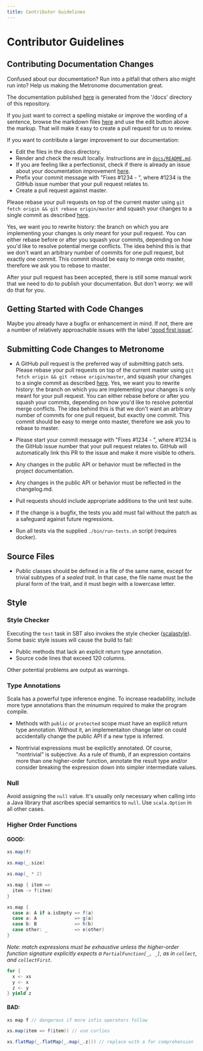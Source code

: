 ```yaml
---
title: Contributor Guidelines
---
```



# Contributor Guidelines

## Contributing Documentation Changes

Confused about our documentation? Run into a
pitfall that others also might run into? Help us making the Metronome documentation great.
 
The documentation published [here](https://dcos.github.io/metronome/) is
generated from the '/docs' directory of this repository.

If you just want to correct a spelling mistake or improve the wording of a sentence, browse
the markdown files [here](https://github.com/dcos/metronome/tree/master/docs) and use the edit
button above the markup. That will make it easy to create a pull request for us to review.

If you want to contribute a larger improvement to our documentation: 

* Edit the files in the docs directory.
* Render and check the result locally. Instructions are in
  [`docs/README.md`](https://github.com/dcos/metronome/blob/master/docs/README.md).
* If you are feeling like a perfectionist, check if there is already an issue about your documentation improvement
  [here](https://github.com/dcos/metronome/issues?q=is%3Aopen+is%3Aissue+label%3Adocs).
* Prefix your commit message with "Fixes #1234 - ", where #1234 is the GitHub issue number
  that your pull request relates to.
* Create a pull request against master.

Please rebase your pull requests on top of the current master using
  `git fetch origin && git rebase origin/master` and squash your changes to a single commit as
  described [here](http://gitready.com/advanced/2009/02/10/squashing-commits-with-rebase.html).
  
  Yes, we want you to rewrite history: the branch on which you are
  implementing your changes is only meant for your pull request. You can
  either rebase before or after you squash your commits, depending on how
  you'd like to resolve potential merge conflicts. The idea behind this is that we
  don't want an arbitrary number of commits for one pull request, but exactly
  one commit. This commit should be easy to merge onto master, therefore we
  ask you to rebase to master.
    
After your pull request has been accepted, there is still some manual work that we need to do to publish your 
documentation. But don't worry: we will do that for you.

## Getting Started with Code Changes

Maybe you already have a bugfix or enhancement in mind.  If not, there are a
number of relatively approachable issues with the label
['good first issue'](https://github.com/dcos/metronome/issues?q=is%3Aopen+is%3Aissue+label%3A%22good+first+issue%22).

<!--
## License Agreement

_TODO_: Do we need a CLA?
-->

## Submitting Code Changes to Metronome

- A GitHub pull request is the preferred way of submitting patch sets. Please
  rebase your pull requests on top of the current master using
  `git fetch origin && git rebase origin/master`, and squash your changes to a single commit as
  described [here](http://gitready.com/advanced/2009/02/10/squashing-commits-with-rebase.html).
  Yes, we want you to rewrite history: the branch on which you are
  implementing your changes is only meant for your pull request. You can
  either rebase before or after you squash your commits, depending on how
  you'd like to resolve potential merge conflicts. The idea behind this is that we
  don't want an arbitrary number of commits for one pull request, but exactly
  one commit. This commit should be easy to merge onto master, therefore we
  ask you to rebase to master.
  
- Please start your commit message with "Fixes #1234 - ", where #1234 is the GitHub issue number
  that your pull request relates to. GitHub will automatically link this PR to the issue and make it more
  visible to others.

- Any changes in the public API or behavior must be reflected in the project
  documentation.

- Any changes in the public API or behavior must be reflected in the changelog.md.

- Pull requests should include appropriate additions to the unit test suite.

- If the change is a bugfix, the tests you add must fail without the patch
  as a safeguard against future regressions.

- Run all tests via the supplied `./bin/run-tests.sh` script (requires docker).

## Source Files

- Public classes should be defined in a file of the same name, except for
  trivial subtypes of a _sealed trait_.  In that case, the file name must be
  the plural form of the trait, and it must begin with a lowercase letter.

## Style

### Style Checker

Executing the `test` task in SBT also invokes the style checker
([scalastyle](http://www.scalastyle.org/)). Some basic style issues will
cause the build to fail:

- Public methods that lack an explicit return type annotation.
- Source code lines that exceed 120 columns.

Other potential problems are output as warnings.

### Type Annotations

Scala has a powerful type inference engine. To increase readability, include more type
annotations than the minumum required to make the program compile.

- Methods with `public` or `protected` scope must have an explicit return type
  annotation. Without it, an implementaiton change later on could
  accidentally change the public API if a new type is inferred.

- Nontrivial expressions must be explicitly annotated. Of course, "nontrivial"
  is subjective. As a rule of thumb, if an expression contains more than one
  higher-order function, annotate the result type and/or consider breaking the
  expression down into simpler intermediate values.

### Null

Avoid assigning the `null` value. It's usually only necessary when
calling into a Java library that ascribes special semantics to `null`. Use
`scala.Option` in all other cases.

### Higher Order Functions

#### GOOD:

```scala
xs.map(f)
```

```scala
xs.map(_.size)
```

```scala
xs.map(_ * 2)
```

```scala
xs.map { item =>
  item -> f(item)
}
```

```scala
xs.map {
  case a: A if a.isEmpty => f(a)
  case a: A              => g(a)
  case b: B              => h(b)
  case other: _          => e(other)
}
```

_Note: match expressions must be exhaustive unless the higher-order function
signature explicitly expects a `PartialFunction[_, _]`, as in `collect`, and
`collectFirst`._

```scala
for {
  x <- xs
  y <- x
  z <- y
} yield z
```

#### BAD:

```scala
xs map f // dangerous if more infix operators follow
```

```scala
xs.map(item => f(item)) // use curlies
```

```scala
xs.flatMap(_.flatMap(_.map(_.z))) // replace with a for comprehension
```

